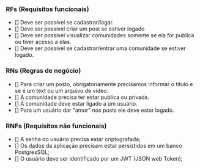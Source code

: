 ### RFs (Requisitos funcionais)

- [] Deve ser possível se cadastrar/logar.
- [] Deve ser possível criar um post se estiver logado
- [] Deve ser possível visualizar comunidades somente se ela for publica ou tiver acesso a elas.
- [] Deve ser possível se cadastrar/entrar uma comunidade se estiver logado.

### RNs (Regras de negócio)

- [] Para criar um posto, obrigatoriamente precisamos informar o titulo e se é um text ou um arquivo de video.
- [] A comunidade precisa ter estar publica ou privada.
- [] A comunidade deve estar ligado a um usuário.
- [] Para um usuário dar "amor" nos posts ele deve estar logado.

### RNFs (Requisitos não funcionais)

- [] A senha do usuário precisa estar criptografada;
- [] Os dados da aplicação precisam estar persistidos em um banco PostgresSQL;
- [] O usuário deve ser identificado por um JWT (JSON web Token);
